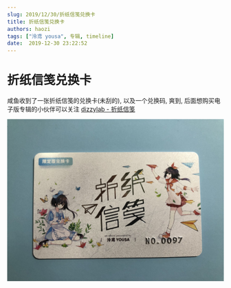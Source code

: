 ```yaml
---
slug: 2019/12/30/折纸信笺兑换卡
title: 折纸信笺兑换卡
authors: haozi
tags: ["泠鸢 yousa", 专辑, timeline]
date:  2019-12-30 23:22:52
---
```



# 折纸信笺兑换卡

咸鱼收到了一张折纸信笺的兑换卡(未刮的), 以及一个兑换码, 爽到, 后面想购买电子版专辑的小伙伴可以关注 [dizzylab - 折纸信笺](https://www.dizzylab.net/albums/)



![正面](折纸信笺兑换卡/zhengmian.jpg)

<!--truncate-->

